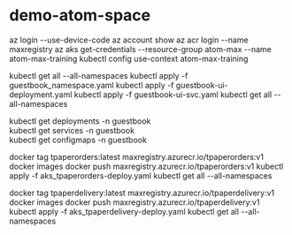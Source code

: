 # demo-atom-space


az login --use-device-code
az account show
az acr login --name maxregistry
az aks get-credentials --resource-group atom-max --name atom-max-training
kubectl config use-context atom-max-training

kubectl get all --all-namespaces
kubectl apply -f guestbook_namespace.yaml
kubectl apply -f guestbook-ui-deployment.yaml
kubectl apply -f guestbook-ui-svc.yaml
kubectl get all --all-namespaces

kubectl get deployments -n guestbook  
kubectl get services -n guestbook  
kubectl get configmaps -n guestbook 

docker tag tpaperorders:latest maxregistry.azurecr.io/tpaperorders:v1
docker images
docker push maxregistry.azurecr.io/tpaperorders:v1
kubectl apply -f aks_tpaperorders-deploy.yaml
kubectl get all --all-namespaces

docker tag tpaperdelivery:latest maxregistry.azurecr.io/tpaperdelivery:v1
docker images
docker push maxregistry.azurecr.io/tpaperdelivery:v1
kubectl apply -f aks_tpaperdelivery-deploy.yaml
kubectl get all --all-namespaces
